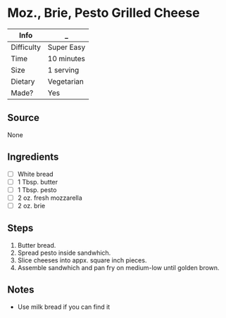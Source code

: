 # Moz., Brie, Pesto Grilled Cheese

Info       | _
-----------|-
Difficulty | Super Easy
Time       | 10 minutes
Size       | 1 serving
Dietary    | Vegetarian
Made?      | Yes

## Source
None

## Ingredients
- [ ] White bread
- [ ] 1 Tbsp. butter
- [ ] 1 Tbsp. pesto
- [ ] 2 oz. fresh mozzarella
- [ ] 2 oz. brie

## Steps
1. Butter bread.
2. Spread pesto inside sandwhich.
3. Slice cheeses into appx. square inch pieces.
4. Assemble sandwhich and pan fry on medium-low until golden brown.

## Notes
- Use milk bread if you can find it
